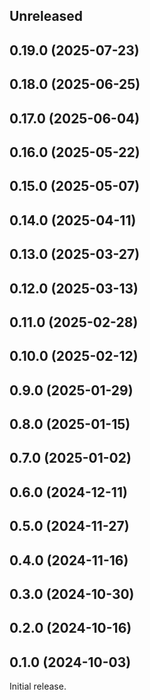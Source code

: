 <!-- Learn how to maintain this file at https://github.com/WordPress/gutenberg/tree/HEAD/packages#maintaining-changelogs. -->

## Unreleased

## 0.19.0 (2025-07-23)

## 0.18.0 (2025-06-25)

## 0.17.0 (2025-06-04)

## 0.16.0 (2025-05-22)

## 0.15.0 (2025-05-07)

## 0.14.0 (2025-04-11)

## 0.13.0 (2025-03-27)

## 0.12.0 (2025-03-13)

## 0.11.0 (2025-02-28)

## 0.10.0 (2025-02-12)

## 0.9.0 (2025-01-29)

## 0.8.0 (2025-01-15)

## 0.7.0 (2025-01-02)

## 0.6.0 (2024-12-11)

## 0.5.0 (2024-11-27)

## 0.4.0 (2024-11-16)

## 0.3.0 (2024-10-30)

## 0.2.0 (2024-10-16)

## 0.1.0 (2024-10-03)

Initial release.

